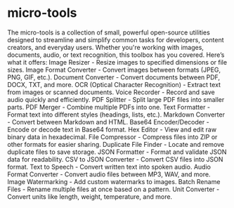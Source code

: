 # micro-tools
The micro-tools is a collection of small, powerful open-source utilities designed to streamline and simplify common tasks for developers, content creators, and everyday users. Whether you're working with images, documents, audio, or text recognition, this toolbox has you covered. Here’s what it offers:
Image Resizer - Resize images to specified dimensions or file sizes.
Image Format Converter - Convert images between formats (JPEG, PNG, GIF, etc.).
Document Converter - Convert documents between PDF, DOCX, TXT, and more.
OCR (Optical Character Recognition) - Extract text from images or scanned documents.
Voice Recorder - Record and save audio quickly and efficiently.
PDF Splitter - Split large PDF files into smaller parts.
PDF Merger - Combine multiple PDFs into one.
Text Formatter - Format text into different styles (headings, lists, etc.).
Markdown Converter - Convert between Markdown and HTML.
Base64 Encoder/Decoder - Encode or decode text in Base64 format.
Hex Editor - View and edit raw binary data in hexadecimal.
File Compressor - Compress files into ZIP or other formats for easier sharing.
Duplicate File Finder - Locate and remove duplicate files to save storage.
JSON Formatter - Format and validate JSON data for readability.
CSV to JSON Converter - Convert CSV files into JSON format.
Text to Speech - Convert written text into spoken audio.
Audio Format Converter - Convert audio files between MP3, WAV, and more.
Image Watermarking - Add custom watermarks to images.
Batch Rename Files - Rename multiple files at once based on a pattern.
Unit Converter - Convert units like length, weight, temperature, and more.
